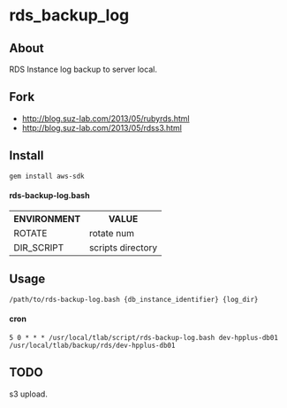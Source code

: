 rds_backup_log
==============

## About

RDS Instance log backup to server local.

## Fork
* http://blog.suz-lab.com/2013/05/rubyrds.html
* http://blog.suz-lab.com/2013/05/rdss3.html

## Install

```
gem install aws-sdk
```

#### rds-backup-log.bash

<table>
  <tr>
    <th>ENVIRONMENT</th>
    <th>VALUE</th>
  </tr>
  <tr>
    <td>ROTATE</th>
    <td>rotate num</th>
  </tr>
  <tr>
    <td>DIR_SCRIPT</td>
    <td>scripts directory</td>
  </tr>
</table>

## Usage

```
/path/to/rds-backup-log.bash {db_instance_identifier} {log_dir}
```

#### cron

```cron
5 0 * * * /usr/local/tlab/script/rds-backup-log.bash dev-hpplus-db01 /usr/local/tlab/backup/rds/dev-hpplus-db01
```

## TODO

s3 upload.

